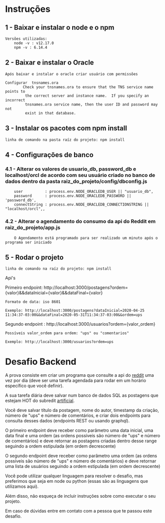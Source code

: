 
# Instruções

## 1 - Baixar e instalar o node e o npm
    Versões utilizadas:
        node -v : v12.17.0
        npm -v : 6.14.4

## 2 - Baixar e instalar o Oracle
    Após baixar e instalar o oracle criar usuário com permissões

    Configurar  tnsnames.ora
            Check your tnsnames.ora to ensure that the TNS service name points to
             the correct server and instance name.  If you specify an incorrect 
             tnsnames.ora service name, then the user ID and password may not 
             exist in that database.
    
## 3 - Instalar os pacotes com npm install
    linha de comando na pasta raíz do projeto: npm install

## 4 - Configurações de banco
   ### 4.1 - Alterar os valores de usuario_db, password_db e localhost/orcl de acordo com seu usuário criado no banco de dados dentro da pasta raiz_do_projeto/config/dbconfig.js
    
        user          : process.env.NODE_ORACLEDB_USER || "usuario_db",
        password      : process.env.NODE_ORACLEDB_PASSWORD || 'password_db',
        connectString : process.env.NODE_ORACLEDB_CONNECTIONSTRING || "localhost/orcl",,
     
   ### 4.2 - Alterar o agendamento do consumo da api do Reddit em raiz_do_projeto/app.js
        O Agendamento está programado para ser realizado um minuto após o programa ser iniciado
     
        

## 5 -  Rodar o projeto
    linha de comando na raíz do projeto: npm install
    


Api's

Primeiro endpoint: http://localhost:3000/postagens?ordem={valor}&&dataInicial={valor}&&dataFinal={valor}

    Formato de data: iso 8601
    
    Exemplo: http://localhost:3000/postagens?dataInicial=2020-04-25 11:34:37-03:00&&dataFinal=2020-05-31T11:34:37-03:00&&ordem=ups
    
Segundo endpoint : http://localhost:3000/usuarios?ordem={valor_ordem}

    Possíveis valor_ordem para ordem: "ups" ou "comentarios"
    
    Exemplo: http://localhost:3000/usuarios?ordem=ups

# Desafio Backend

A prova consiste em criar um programa que consulte a api do [reddit](https://www.reddit.com/dev/api/) uma vez por dia (deve ser uma tarefa agendada para rodar em um horário específico que você definir).

A sua tarefa diária deve salvar num banco de dados SQL as postagens que estejam HOT do subredit [artificial](https://api.reddit.com/r/artificial/hot).  

Você deve salvar título da postagem, nome do autor, timestamp da criação, número de "ups" e número de comentários, e criar dois endpoints para consulta desses dados (endpoints REST ou usando graphql).

O primeiro endpoint deve receber como parâmetro uma data inicial, uma data final e uma ordem (as ordens possíveis são número de "ups" e número de comentários) e deve retornar as postagens criadas dentro desse range seguindo a ordem estipulada (em ordem decrescente)

O segundo endpoint deve receber como parâmetro uma ordem (as ordens possíveis são número de "ups" e número de comentários) e deve retornar uma lista de usuários seguindo a ordem estipulada (em ordem decrescente)

Você pode utilizar qualquer linguagem para resolver o desafio, mas preferimos que seja em node ou python (essas são as linguagens que utilizamos aqui).

Além disso, não esqueça de incluir instruções sobre como executar o seu projeto.

Em caso de dúvidas entre em contato com a pessoa que te passou este desafio.
